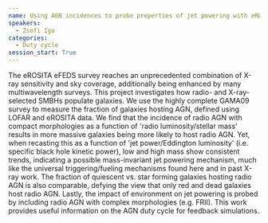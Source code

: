 ```yaml
---
name: Using AGN incidences to probe properties of jet powering with eROSITA and LOFAR
speakers:
  - Zsofi Igo
categories:
  - Duty cycle
session_start: True
---
```


The eROSITA eFEDS survey reaches an unprecedented combination of X-ray sensitivity and sky coverage, additionally being enhanced by many multiwavelength surveys. This project investigates how radio- and X-ray-selected SMBHs populate galaxies. We use the highly complete GAMA09 survey to measure the fraction of galaxies hosting AGN, defined using LOFAR and eROSITA data. We find that the incidence of radio AGN with compact morphologies as a function of 'radio luminosity/stellar mass' results in more massive galaxies being more likely to host radio AGN. Yet, when recasting this as a function of 'jet power/Eddington luminosity' (i.e. specific black hole kinetic power), low and high mass show consistent trends, indicating a possible mass-invariant jet powering mechanism, much like the universal triggering/fueling mechanisms found here and in past X-ray work. The fraction of quiescent vs. star forming galaxies hosting radio AGN is also comparable, defying the view that only red and dead galaxies host radio AGN. Lastly, the impact of environment on jet powering is probed by including radio AGN with complex morphologies (e.g. FRII). This work provides useful information on the AGN duty cycle for feedback simulations.